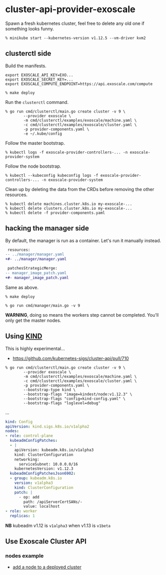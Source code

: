 # cluster-api-provider-exoscale

Spawn a fresh kubernetes cluster, feel free to delete any old one if something looks funny.

```console
% minikube start --kubernetes-version v1.12.5 --vm-driver kvm2
```

## clusterctl side

Build the manifests.

```console
export EXOSCALE_API_KEY=EXO...
export EXOSCALE_SECRET_KEY=...
export EXOSCALE_COMPUTE_ENDPOINT=https://api.exoscale.com/compute

% make deploy
```

Run the `clusterctl` command.

```console
% go run cmd/clusterctl/main.go create cluster -v 9 \
        --provider exoscale \
        -m cmd/clusterctl/examples/exoscale/machine.yaml \
        -c cmd/clusterctl/examples/exoscale/cluster.yaml \
        -p provider-components.yaml \
        -e ~/.kube/config
```

Follow the master bootstrap.

```console
% kubectl logs -f exoscale-provider-controllers-... -n exoscale-provider-system
```

Follow the node bootstrap.

```console
% kubectl --kubeconfig kubeconfig logs -f exoscale-provider-controllers-... -n exoscale-provider-system
```

Clean up by deleting the data from the CRDs before removing the other resources.

```console
% kubectl delete machines.cluster.k8s.io my-exoscale-...
% kubectl delete clusters.cluster.k8s.io my-exoscale-...
% kubectl delete -f provider-components.yaml
```



## hacking the manager side

By default, the manager is run as a container. Let's run it manually instead.

```diff
 resources:
-- ../manager/manager.yaml
+#- ../manager/manager.yaml

 patchesStrategicMerge:
-- manager_image_patch.yaml
+#- manager_image_patch.yaml
```

Same as above.

```console
% make deploy
```

```console
% go run cmd/manager/main.go -v 9
```

**WARNING**, doing so means the workers step cannot be completed. You'll only get the master nodes.

## Using [KIND](https://github.com/kubernetes-sigs/kind)

This is highly experimental...

- https://github.com/kubernetes-sigs/cluster-api/pull/710


```console
% go run cmd/clusterctl/main.go create cluster -v 9 \
        --provider exoscale \
        -m cmd/clusterctl/examples/exoscale/machine.yaml \
        -c cmd/clusterctl/examples/exoscale/cluster.yaml \
        -p provider-components.yaml \
        --bootstrap-type kind \
        --bootstrap-flags "image=kindest/node:v1.12.3" \
        --bootstrap-flags "config=kind-config.yaml" \
        --bootstrap-flags "loglevel=debug"
```

...

```yaml
kind: Config
apiVersion: kind.sigs.k8s.io/v1alpha2
nodes:
- role: control-plane
  kubeadmConfigPatches:
  - |
    apiVersion: kubeadm.k8s.io/v1alpha3
    kind: ClusterConfiguration
    networking:
      serviceSubnet: 10.0.0.0/16
    kubernetesVersion: v1.12.3
  kubeadmConfigPatchesJson6902:
  - group: kubeadm.k8s.io
    version: v1alpha3
    kind: ClusterConfiguration
    patch: |
      - op: add
        path: /apiServerCertSANs/-
        value: localhost
- role: worker
  replicas: 1
```

**NB** kubeadm v1.12 is `v1alpha3` when v1.13 is `v1beta`



## Use Exoscale Cluster API

### nodes example
- [add a node to a deployed cluster](./doc/add-node-example.md)
